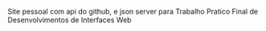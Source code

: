 
Site pessoal com api do github, e json server para Trabalho Pratico Final de Desenvolvimentos de Interfaces Web

